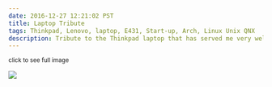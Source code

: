 ```yaml
---
date: 2016-12-27 12:21:02 PST
title: Laptop Tribute
tags: Thinkpad, Lenovo, laptop, E431, Start-up, Arch, Linux Unix QNX
description: Tribute to the Thinkpad laptop that has served me very well
---
```

<small>click to see full image</small>

[![][1]][1]

  [1]: https://imagedatastore.appspot.com/ahBzfmltYWdlZGF0YXN0b3Jlcg0LEgVpbWFnZRipw34M
